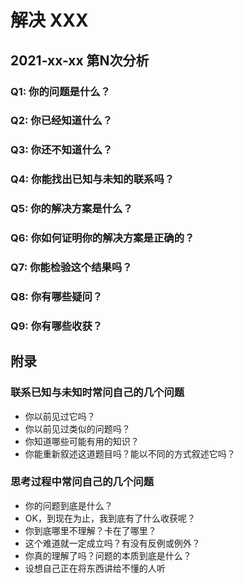 # 解决 XXX

## 2021-xx-xx 第N次分析

### Q1: 你的问题是什么？

### Q2: 你已经知道什么？

### Q3: 你还不知道什么？

### Q4: 你能找出已知与未知的联系吗？

### Q5: 你的解决方案是什么？

### Q6: 你如何证明你的解决方案是正确的？

### Q7: 你能检验这个结果吗？

### Q8: 你有哪些疑问？

### Q9: 你有哪些收获？

## 附录
  
### 联系已知与未知时常问自己的几个问题

- 你以前见过它吗？
- 你以前见过类似的问题吗？
- 你知道哪些可能有用的知识？
- 你能重新叙述这道题目吗？能以不同的方式叙述它吗？

### 思考过程中常问自己的几个问题

- 你的问题到底是什么？
- OK，到现在为止，我到底有了什么收获呢？
- 你到底哪里不理解？卡在了哪里？
- 这个难道就一定成立吗？有没有反例或例外？
- 你真的理解了吗？问题的本质到底是什么？
- 设想自己正在将东西讲给不懂的人听

